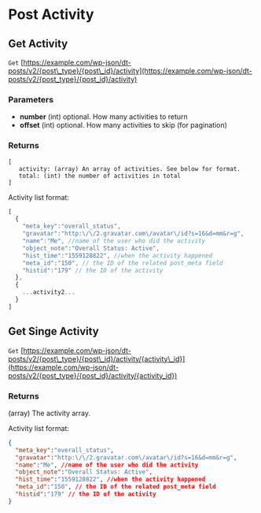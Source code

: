 # Post Activity

## Get Activity

`Get` [https://example.com/wp-json/dt-posts/v2/{post\_type}/{post\_id}/activity](https://example.com/wp-json/dt-posts/v2/{post_type}/{post_id}/activity)

### Parameters

* **number** \(int\) optional. How many activities to return
* **offset** \(int\) optional. How many activities to skip \(for pagination\)

### Returns

```text
[ 
   activity: (array) An array of activities. See below for format.
   total: (int) the number of activities in total
]
```

Activity list format:

```js
[
  {
    "meta_key":"overall_status",
    "gravatar":"http:\/\/2.gravatar.com\/avatar\/id?s=16&d=mm&r=g",
    "name":"Me", //name of the user who did the activity
    "object_note":"Overall Status: Active",
    "hist_time":"1559128822", //when the activity happened
    "meta_id":"150", // the ID of the related post_meta field
    "histid":"179" // the ID of the activity
  },
  {
    ...activity2...
  }
]
```

## Get Singe Activity

`Get` [https://example.com/wp-json/dt-posts/v2/{post\_type}/{post\_id}/activity/{activity\_id}](https://example.com/wp-json/dt-posts/v2/{post_type}/{post_id}/activity/{activity_id})

### Returns

\(array\) The activity array.

Activity list format:

```json
{
  "meta_key":"overall_status",
  "gravatar":"http:\/\/2.gravatar.com\/avatar\/id?s=16&d=mm&r=g",
  "name":"Me", //name of the user who did the activity
  "object_note":"Overall Status: Active",
  "hist_time":"1559128822", //when the activity happened
  "meta_id":"150", // the ID of the related post_meta field
  "histid":"179" // the ID of the activity
}
```
